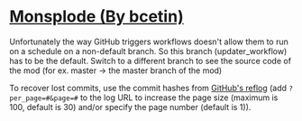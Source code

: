 # [Monsplode (By bcetin)](https://github.com/bcetin/Monsplode)

Unfortunately the way GitHub triggers workflows doesn't allow them to run on a schedule on a non-default branch. So this branch (updater_workflow) has to be the default. Switch to a different branch to see the source code of the mod (for ex. master -> the master branch of the mod)

To recover lost commits, use the commit hashes from [GitHub's reflog](https://api.github.com/repos/KtaneModules/Monsplode-bcetin/events) (add `?per_page=#&page=#` to the log URL to increase the page size (maximum is 100, default is 30) and/or specify the page number (default is 1)).

